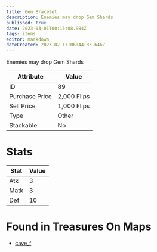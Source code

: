 ```yaml
---
title: Gem Bracelet
description: Enemies may drop Gem Shards
published: true
date: 2023-03-01T00:15:08.984Z
tags: items
editor: markdown
dateCreated: 2023-02-17T06:44:33.646Z
---
```


Enemies may drop Gem Shards

|Attribute|Value|
|-|-|
|ID|89|
|Purchase Price|2,000 Flips|
|Sell Price|1,000 Flips|
|Type|Other|
|Stackable|No|

# Stats
|Stat|Value|
|-|-|
|Atk|3|
|Matk|3|
|Def|10|

# Found in Treasures On Maps
 * [cave_f](/maps/cave_f)